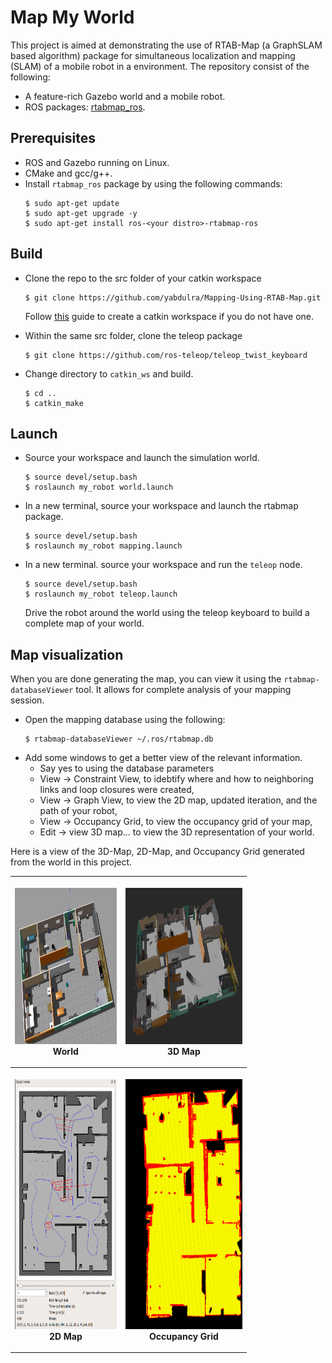 # Map My World
This project is aimed at demonstrating the use of RTAB-Map (a GraphSLAM based algorithm) package for simultaneous localization and mapping (SLAM) of a mobile robot in a environment. The repository consist of the following:

* A feature-rich Gazebo world and a mobile robot.
* ROS packages: [rtabmap_ros](http://wiki.ros.org/rtabmap_ros).

## Prerequisites
* ROS and Gazebo running on Linux.
* CMake and gcc/g++.
* Install `rtabmap_ros` package by using the following commands:
    ```
    $ sudo apt-get update
    $ sudo apt-get upgrade -y
    $ sudo apt-get install ros-<your distro>-rtabmap-ros
    ```

## Build
* Clone the repo to the src folder of your catkin workspace
    ```
    $ git clone https://github.com/yabdulra/Mapping-Using-RTAB-Map.git
    ```

    Follow [this](http://wiki.ros.org/catkin/Tutorials/create_a_workspace) guide to create a catkin workspace if you do not have one.
* Within the same src folder, clone the teleop package
    ```
    $ git clone https://github.com/ros-teleop/teleop_twist_keyboard
    ```
* Change directory to `catkin_ws` and build.
    ```
    $ cd ..
    $ catkin_make
    ```

## Launch
* Source your workspace and launch the simulation world.
    ```
    $ source devel/setup.bash
    $ roslaunch my_robot world.launch
    ```

* In a new terminal, source your workspace and launch the rtabmap package.
    ```
    $ source devel/setup.bash
    $ roslaunch my_robot mapping.launch
    ```

* In a new terminal. source your workspace and run the `teleop` node.
    ```
    $ source devel/setup.bash
    $ roslaunch my_robot teleop.launch
    ```
    Drive the robot around the world using the teleop keyboard to build a complete map of your world.

## Map visualization
When you are done generating the map, you can view it using the `rtabmap-databaseViewer` tool. It allows for complete analysis of your mapping session.
* Open the mapping database using the following:
    ```
    $ rtabmap-databaseViewer ~/.ros/rtabmap.db
    ```
* Add some windows to get a better view of the relevant information.
    - Say yes to using the database parameters
    - View -> Constraint View, to idebtify where and how to neighboring links and loop closures were created,
    - View -> Graph View, to view the 2D map, updated iteration, and the path of your robot,
    - View -> Occupancy Grid, to view the occupancy grid of your map,
    - Edit -> view 3D map... to view the 3D representation of your world.

Here is a view of the 3D-Map, 2D-Map, and Occupancy Grid generated from the world in this project.

<table style="width:75%">
  <tr> 
    <th><p>
           <img src="my_robot/images/world.png"
            alt="world" width="400" height="250"></a>
           <br>World
      </p>
    </th>
    <th><p>
           <img src="my_robot/images/3D-Map.png"
            alt="3D map" width="400" height="250"></a>
           <br>3D Map
        </p>
    </th>
  </tr>
  <tr>
    <th><p>
           <img src="my_robot/images/2D-Map.png"
            alt="2D map" width="300" height="400"></a>
           <br>2D Map
      </p>
    </th>
    <th><p>
           <img src="my_robot/images/OccupancyGrid.png"
            alt="occupancy grid" width="300" height="400"></a>
           <br>Occupancy Grid
      </p>
    </th>
  </tr>
</table>
